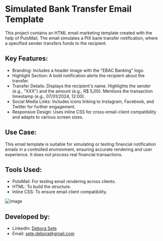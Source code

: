 # Simulated Bank Transfer Email Template

This project contains an HTML email marketing template created with the help of PutsMail. The email simulates a PIX bank transfer notification, where a specified sender transfers funds to the recipient.
  

## Key Features: 

   * Branding: Includes a header image with the "EBAC Banking" logo.
   * Highlight Section: A bold notification alerts the recipient about the transfer.
   * Transfer Details:
     Displays the recipient's name.
     Highlights the sender (e.g., "XXX") and the amount (e.g., R$ 5,00).
     Mentions the transaction timestamp (e.g., 07/01/2024, 12:00).
   * Social Media Links: Includes icons linking to Instagram, Facebook, and Twitter for further engagement.
   * Responsive Design: Uses inline CSS for cross-email-client compatibility and adapts to various screen sizes.
  

## Use Case:
This email template is suitable for simulating or testing financial notification emails in a controlled environment, ensuring accurate rendering and user experience. It does not process real financial transactions.

## Tools Used:
* PutsMail: For testing email rendering across clients.
* HTML: To build the structure.
* Inline CSS: To ensure email client compatibility.


![image](https://github.com/user-attachments/assets/138dd530-8a22-46b5-bdea-98b7ba18ce74)



  
  
## Developed by:  


- LinkedIn: [Debora Sete](https://www.linkedin.com/in/debora-sete/)
- Email: [sete.debora@gmail.com](mailto:sete.debora@gmail.com)

